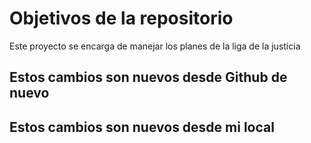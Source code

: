 # Objetivos de la repositorio

Este proyecto se encarga de manejar los planes de la liga de la justicia

## Estos cambios son nuevos desde Github de nuevo
## Estos cambios son nuevos desde mi local
